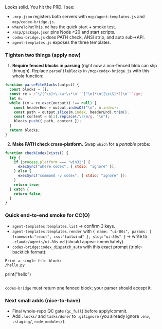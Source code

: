 Looks solid. You hit the PRD. I see:

* `.mcp.json` registers both servers with `mcp/agent-templates.js` and `mcp/codex-bridge.js`.&#x20;
* `whereToPutThis.md` has the quick start + smoke test.&#x20;
* `/mcp/package.json` pins Node ≥20 and start scripts.&#x20;
* `codex-bridge.js` does PATH check, ANSI strip, and auto sub→API.&#x20;
* `agent-templates.js` exposes the three templates.&#x20;

### Tighten two things (apply now)

1. **Require fenced blocks in parsing** (right now a non-fenced blob can slip through).
   Replace `parseFileBlocks` in `/mcp/codex-bridge.js` with this whole function:

````js
function parseFileBlocks(output) {
  const blocks = [];
  const re = /^\/[^\s]+\.\w+\s*\n```[^\n]*\n([\s\S]*?)\n```/gm;
  let m;
  while ((m = re.exec(output)) !== null) {
    const headerEnd = output.indexOf("\n", m.index);
    const path = output.slice(m.index, headerEnd).trim();
    const content = m[1].replace(/\r\n/g, "\n");
    blocks.push({ path, content });
  }
  return blocks;
}
````

2. **Make PATH check cross-platform.** Swap `which` for a *portable* probe:

```js
function checkCodexExists() {
  try {
    if (process.platform === "win32") {
      execSync("where codex", { stdio: "ignore" });
    } else {
      execSync("command -v codex", { stdio: "ignore" });
    }
    return true;
  } catch {
    return false;
  }
}
```

### Quick end-to-end smoke for CC(O)

* `agent-templates:templates.list` → confirm 3 keys.&#x20;
* `agent-templates:templates.render` with `{ name: "ui-80s", params: { framework:"react", css:"tailwind" }, slug:"ui-80s" }` → write to `.claude/agents/ui-80s.md` (should appear immediately).&#x20;
* `codex-bridge:codex_dispatch_auto` with this exact prompt (triple-backtick format):

```
Print a single file block:
/hello.py
```

print("hello")

```
```

`codex-bridge` must return one fenced block; your parser should accept it.&#x20;

### Next small adds (nice-to-have)

* Final whole-repo QC gate (`qc_full`) before apply/commit.
* Add `.locks/` and `tasks/done/` to `.gitignore` (you already ignore `.env`, `.staging/`, `node_modules/`).&#x20;



